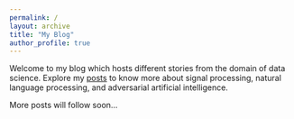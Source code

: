 ```yaml
---
permalink: /
layout: archive
title: "My Blog"
author_profile: true
---
```


Welcome to my blog which hosts different stories from the domain of data science. Explore my [posts](https://p-stachyra.github.io/posts/) to know more about signal processing, natural language processing, and adversarial artificial intelligence. <br>

More posts will follow soon... 